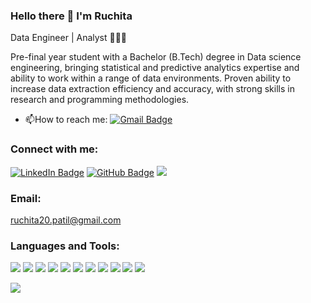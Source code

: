 ### Hello there 👋 I'm Ruchita
Data Engineer | Analyst 👩🏻‍💻

Pre-final year student with a Bachelor (B.Tech) degree in Data science engineering, bringing statistical and predictive analytics expertise and ability to work within a range of data environments. Proven ability to increase data extraction efficiency and accuracy, with strong skills in research and programming methodologies.

- :mailbox:How to reach me: [![Gmail Badge](https://img.shields.io/badge/-kakbar-blue?style=flat&logo=GitHub&logoColor=white)](your-linkedin-url)


<h3 align="left">Connect with me:</h3>
<p align="left">
<a href="https://www.linkedin.com/in/ruchspatil" target="blank">  <img src="https://img.shields.io/badge/LinkedIn-blue?style=for-the-badge&logo=linkedin&logoColor=white" alt="LinkedIn Badge"/></a>
<a href="http://www.github.com/ruchspatil" target="blank"><img src="https://img.shields.io/badge/GitHub-grey?style=for-the-badge&logo=github&logoColor=white" alt="GitHub Badge"/></a>
<a href="https://ruchspatil.github.io/" target="blank">  <img src="https://img.shields.io/badge/website-000000?style=for-the-badge&logo=About.me&logoColor=white"/></a>
</p>

<h3 align="left">Email:</h3>
<a href="mailto: ruchita20.patil@gmail.com">ruchita20.patil@gmail.com</a>

<h3 align="left">Languages and Tools:</h3>
<p align="left">
<img src="https://img.shields.io/badge/Python-FFD43B?style=for-the-badge&logo=python&logoColor=blue"/>
<img src="https://img.shields.io/badge/Numpy-777BB4?style=for-the-badge&logo=numpy&logoColor=white"/>
<img src="https://img.shields.io/badge/Pandas-2C2D72?style=for-the-badge&logo=pandas&logoColor=white"/>
<img src="https://img.shields.io/badge/mysql-%2300f.svg?style=for-the-badge&logo=mysql&logoColor=white"/>
<img src="https://img.shields.io/badge/TensorFlow-%23FF6F00.svg?style=for-the-badge&logo=TensorFlow&logoColor=white"/>
<img src="https://img.shields.io/badge/Tableau-E97627?style=for-the-badge&logo=Tableau&logoColor=white"/>
<img src="https://img.shields.io/badge/Microsoft_Excel-217346?style=for-the-badge&logo=microsoft-excel&logoColor=white"/>
<img src="https://img.shields.io/badge/C%2B%2B-00599C?style=for-the-badge&logo=c%2B%2B&logoColor=white"/>
<img src="https://img.shields.io/badge/HTML5-E34F26?style=for-the-badge&logo=html5&logoColor=white"/>
<img src="https://img.shields.io/badge/CSS3-1572B6?style=for-the-badge&logo=css3&logoColor=white"/>
<img src="https://img.shields.io/badge/JavaScript-323330?style=for-the-badge&logo=javascript&logoColor=F7DF1E"/>
</p>

<picture>
<source 
  srcset="https://github-readme-stats.vercel.app/api?username=ruchspatil&show_icons=true&theme=dark"
  media="(prefers-color-scheme: dark)"
/>
<source
  srcset="https://github-readme-stats.vercel.app/api?username=ruchspatil&show_icons=true"
  media="(prefers-color-scheme: light), (prefers-color-scheme: no-preference)"
/>
<img src="https://github-readme-stats.vercel.app/api?username=ruchspatil&show_icons=true" />
</picture>
